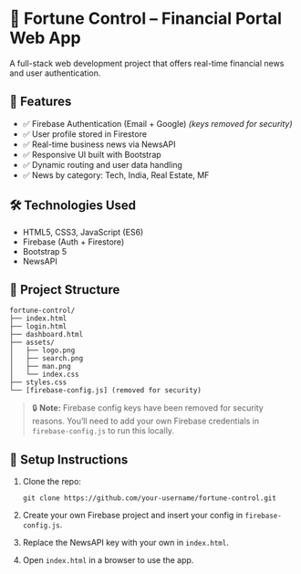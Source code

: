 # 🏦 Fortune Control – Financial Portal Web App

A full-stack web development project that offers real-time financial news and user authentication.

## 🔧 Features

- ✅ Firebase Authentication (Email + Google) *(keys removed for security)*
- ✅ User profile stored in Firestore
- ✅ Real-time business news via NewsAPI
- ✅ Responsive UI built with Bootstrap
- ✅ Dynamic routing and user data handling
- ✅ News by category: Tech, India, Real Estate, MF

## 🛠️ Technologies Used

- HTML5, CSS3, JavaScript (ES6)
- Firebase (Auth + Firestore)
- Bootstrap 5
- NewsAPI

## 📁 Project Structure

```
fortune-control/
├── index.html
├── login.html
├── dashboard.html
├── assets/
│   ├── logo.png
│   ├── search.png
│   ├── man.png
│   └── index.css
├── styles.css
└── [firebase-config.js] (removed for security)
```

> 🔒 **Note:** Firebase config keys have been removed for security reasons. You’ll need to add your own Firebase credentials in `firebase-config.js` to run this locally.

## 🚀 Setup Instructions

1. Clone the repo:
   ```
   git clone https://github.com/your-username/fortune-control.git
   ```

2. Create your own Firebase project and insert your config in `firebase-config.js`.

3. Replace the NewsAPI key with your own in `index.html`.

4. Open `index.html` in a browser to use the app.
